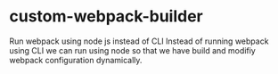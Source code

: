 # custom-webpack-builder
Run webpack using node js instead of CLI
Instead of running webpack using CLI we can run using node so that we have build and modifiy webpack configuration dynamically.
